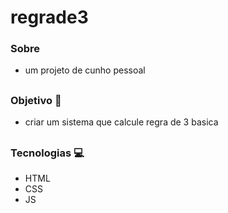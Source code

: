 # regrade3


### Sobre
- um projeto de cunho pessoal
##

### Objetivo 🎯
- criar um sistema que calcule regra de 3 basica
##

### Tecnologias 💻
- HTML
- CSS
- JS
